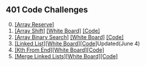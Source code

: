 ## 401 Code Challenges
0. [[Array Reserve]](https://github.com/thatsjustjohn/data-structures-and-algorithms/tree/master/code-challenges/arrayReverse)
1. [[Array Shift]](../code-challenges401/readmes/array_shift.md) [[White Board]](../code-challenges401/assets/array_shift.jpg) [[Code]](../code-challenges401/src/main/java/code/challenges401/ArrayShift.java)
2. [[Array Binary Search]](../code-challenges401/readmes/binary_search.md) [[White Board]](../code-challenges401/assets/array_binary_search.jpg) [[Code]](../code-challenges401/src/main/java/code/challenges401/BinarySearch.java)
3. [[Linked List]](../code-challenges401/readmes/linked_list.md)[[White Board]](../code-challenges401/assets/ll_insertions.jpg)[[Code]](../code-challenges401/src/main/java/code/challenges401/linkedlist/LinkedList.java)Updated(June 4)
4. [[Kth From End]](../code-challenges401/readmes/linked_list.md)[[White Board]](../code-challenges401/assets/ll_kth_from_end.jpg)[[Code]](../code-challenges401/src/main/java/code/challenges401/linkedlist/LinkedList.java)
5. [[Merge Linked Lists]](../code-challenges401/readmes/linked_list.md)[[White Board]](../code-challenges401/assets/ll_merge.jpg)[[Code]](../code-challenges401/src/main/java/code/challenges401/linkedlist/LinkedList.java)

